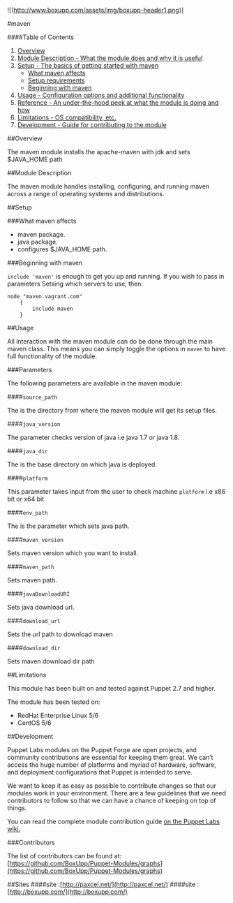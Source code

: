 ![(http://www.boxupp.com/assets/img/boxupp-header1.png)]

#maven

####Table of Contents

1. [Overview](#overview)
2. [Module Description - What the module does and why it is useful](#module-description)
3. [Setup - The basics of getting started with maven](#setup)
    * [What maven affects](#what-maven-affects)
    * [Setup requirements](#setup-requirements)
    * [Beginning with maven](#beginning-with-maven)
4. [Usage - Configuration options and additional functionality](#usage)
5. [Reference - An under-the-hood peek at what the module is doing and how](#reference)
5. [Limitations - OS compatibility, etc.](#limitations)
6. [Development - Guide for contributing to the module](#development)

##Overview

The maven module installs the apache-maven with jdk and sets $JAVA_HOME path

##Module Description

The maven module handles installing, configuring, and running maven across a range of operating systems and distributions.

##Setup

###What maven affects

* maven package.
* java package.
* configures $JAVA_HOME path.

###Beginning with maven

`include 'maven'` is enough to get you up and running.  If you wish to pass in
parameters Setsing which servers to use, then:

```puppet
node "maven.vagrant.com" 
    {
        include maven 
    }
```

##Usage

All interaction with the maven module can do be done through the main maven class.
This means you can simply toggle the options in `maven` to have full functionality of the module.


###Parameters

The following parameters are available in the maven module:

####`source_path`

The is the directory from  where the maven module will get its setup files.

####`java_version`

The parameter checks version of java i.e java 1.7  or java 1.8.

####`java_dir`

The is the base directory on which java is deployed.

####`platform`

This parameter takes input from the user to check machine `platform` i.e x86 bit or x64 bit.

####`env_path`

The is the parameter which sets java path.

####`maven_version`

Sets maven version which you want to install.

####`maven_path`

Sets maven path.

####`javaDownloadURI`

Sets java download url.

####`download_url`

Sets the url path to download maven

####`download_dir`

Sets maven download dir path 

##Limitations

This module has been built on and tested against Puppet 2.7 and higher.

The module has been tested on:

* RedHat Enterprise Linux 5/6
* CentOS 5/6


##Development

Puppet Labs modules on the Puppet Forge are open projects, and community
contributions are essential for keeping them great. We can’t access the
huge number of platforms and myriad of hardware, software, and deployment
configurations that Puppet is intended to serve.

We want to keep it as easy as possible to contribute changes so that our
modules work in your environment. There are a few guidelines that we need
contributors to follow so that we can have a chance of keeping on top of things.

You can read the complete module contribution guide [on the Puppet Labs wiki.](http://projects.puppetlabs.com/projects/module-site/wiki/Module_contributing)

###Contributors

The list of contributors can be found at: [https://github.com/BoxUpp/Puppet-Modules/graphs](https://github.com/BoxUpp/Puppet-Modules/graphs)

##Sites
####site :[http://paxcel.net/](http://paxcel.net/) 
####site :[http://boxupp.com/](http://boxupp.com/)
